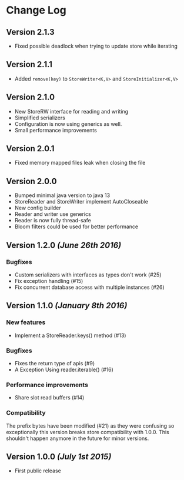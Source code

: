 Change Log
==========
Version 2.1.3
--------------------------
- Fixed possible deadlock when trying to update store while iterating

Version 2.1.1
--------------------------
- Added `remove(key)` to `StoreWriter<K,V>` and `StoreInitializer<K,V>`

Version 2.1.0
--------------------------
- New StoreRW interface for reading and writing
- Simplified serializers
- Configuration is now using generics as well.
- Small performance improvements

Version 2.0.1
--------------------------
- Fixed memory mapped files leak when closing the file

Version 2.0.0
--------------------------
- Bumped minimal java version to java 13
- StoreReader and StoreWriter implement AutoCloseable
- New config builder
- Reader and writer use generics
- Reader is now fully thread-safe
- Bloom filters could be used for better performance


Version 1.2.0 *(June 26th 2016)*
--------------------------

### Bugfixes

- Custom serializers with interfaces as types don't work (#25)
- Fix exception handling (#15)
- Fix concurrent database access with multiple instances (#26)

Version 1.1.0 *(January 8th 2016)*
--------------------------

### New features

- Implement a StoreReader.keys() method (#13)

### Bugfixes

- Fixes the return type of apis (#9)
- A Exception Using reader.iterable() (#16)

### Performance improvements

- Share slot read buffers (#14)

### Compatibility

The prefix bytes have been modified (#21) as they were confusing so exceptionally this version breaks store compatibility with 1.0.0. This shouldn't happen anymore in the future for minor versions.

Version 1.0.0 *(July 1st 2015)*
--------------------------
 *  First public release